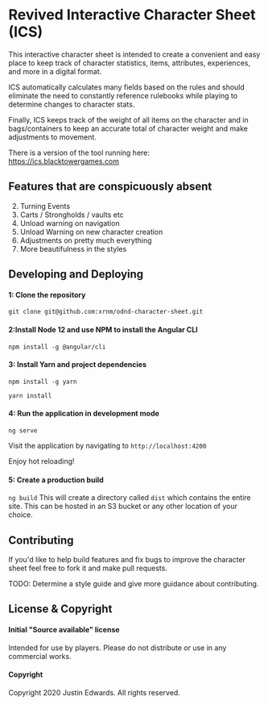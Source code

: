 # Revived Interactive Character Sheet (ICS)

This interactive character sheet is intended to create a convenient and easy place to keep track of character statistics, items, attributes, experiences, and more in a digital format.

ICS automatically calculates many fields based on the rules and should eliminate the need to constantly reference rulebooks while playing to determine changes to character stats.

Finally, ICS keeps track of the weight of all items on the character and in bags/containers to keep an accurate total of character weight and make adjustments to movement.

There is a version of the tool running here:
https://ics.blacktowergames.com

## Features that are conspicuously absent

2. Turning Events
5. Carts / Strongholds / vaults etc
6. Unload warning on navigation
7. Unload Warning on new character creation
8. Adjustments on pretty much everything
9. More beautifulness in the styles


## Developing and Deploying
#### 1: Clone the repository
`git clone git@github.com:xrnm/odnd-character-sheet.git`

#### 2:Install Node 12 and use NPM to install the Angular CLI

`npm install -g @angular/cli`

#### 3: Install Yarn and project dependencies

`npm install -g yarn`

`yarn install`

#### 4: Run the application in development mode
  
`ng serve`

Visit the application by navigating to `http://localhost:4200`

Enjoy hot reloading!

#### 5: Create a production build
`ng build`
This will create a directory called `dist` which contains the entire site. This can be hosted in an S3 bucket or any other location of your choice.

## Contributing
If you'd like to help build features and fix bugs to improve the character sheet feel free to fork it and make pull requests.

TODO: Determine a style guide and give more guidance about contributing.

## License & Copyright
#### Initial "Source available" license
Intended for use by players. Please do not distribute or use in any commercial works.

#### Copyright
Copyright 2020 Justin Edwards. All rights reserved. 





 


